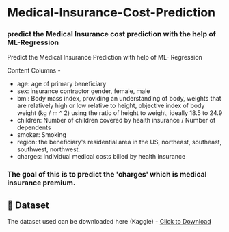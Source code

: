# Medical-Insurance-Cost-Prediction

### predict the Medical Insurance cost prediction with the help of ML-Regression 

Predict the Medical Insurance Prediction with help of ML- Regression

Content Columns -

- age: age of primary beneficiary
- sex: insurance contractor gender, female, male
- bmi: Body mass index, providing an understanding of body, weights that are relatively high or low relative to height, objective index of body weight (kg / m ^ 2) using the ratio   of height to weight, ideally 18.5 to 24.9
- children: Number of children covered by health insurance / Number of dependents
- smoker: Smoking
- region: the beneficiary's residential area in the US, northeast, southeast, southwest, northwest.
- charges: Individual medical costs billed by health insurance

### The goal of this is to predict the 'charges' which is medical insurance premium.

## :file_folder: Dataset
The dataset used can be downloaded here (Kaggle) - [Click to Download](https://www.kaggle.com/mirichoi0218/insurance)



